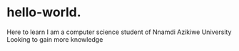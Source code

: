 # hello-world.
Here to learn
I am a computer science student of Nnamdi Azikiwe University
Looking to gain more knowledge
